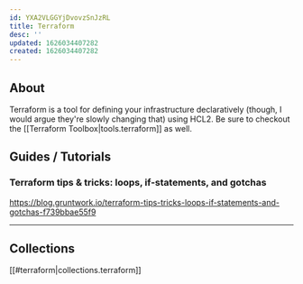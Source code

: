 ```yaml
---
id: YXA2VLGGYjDvovzSnJzRL
title: Terraform
desc: ''
updated: 1626034407282
created: 1626034407282
---
```

## About

Terraform is a tool for defining your infrastructure declaratively (though, I would argue they're slowly changing that) using HCL2. Be sure to checkout the [[Terraform Toolbox|tools.terraform]] as well.

## Guides / Tutorials

### Terraform tips & tricks: loops, if-statements, and gotchas

https://blog.gruntwork.io/terraform-tips-tricks-loops-if-statements-and-gotchas-f739bbae55f9

----

## Collections

[[#terraform|collections.terraform]]
